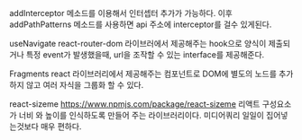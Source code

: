 addInterceptor 메소드를 이용해서 인터셉터 추가가 가능하다.
이후 addPathPatterns 메소드를 사용하면 api 주소에 interceptor를 걸수 있게된다.

useNavigate
react-router-dom 라이브러에서 제공해주는 hook으로 양식이 제출되거나 특정 event가 발생했을때,  url을 조작할 수 있는 interface를 제공해준다.

Fragments
react 라이브러리에서 제공해주는 컴포넌트로 DOM에 별도의 노드를 추가하지 않고 여러 자식을 그룹화 할 수 있다.

react-sizeme
https://www.npmjs.com/package/react-sizeme
리액트 구성요소가 너비 와 높이를 인식하도록 만들어 주는 라이브러리이다.
미디어쿼리 일일이 집어넣는것보다 매우 편하다.
